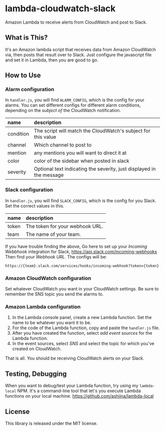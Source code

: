 # lambda-cloudwatch-slack
Amazon Lambda to receive alerts from CloudWatch and post to Slack.

## What is This?
It's an Amazon lambda script that receives data from Amazon CloudWatch via, then posts that result over to Slack.
Just configure the javascript file and set it in Lambda, then you are good to go.

## How to Use
### Alarm configuration
In `handler.js`, you will find `ALARM_CONFIG`, which is the config for your alarms.
You can set different configs for different alarm conditions, depending on the
*subject of* the CloudWatch notification.

| name         | description                                                          |
| :----------- | :------------                                                        |
| condition    | The script will match the CloudWatch's subject for this value        |
| channel      | Which channel to post to                                             |
| mention      | any mentions you will want to direct it at                           |
| color        | color of the sidebar when posted in slack                            |
| severity     | Optional text indicating the severity, just displayed in the message |

### Slack configuration
In `handler.js`, you will find `SLACK_CONFIG`, which is the config for you Slack.
Set the correct values in this.

| name         | description                     |
| :----------- | :------------                   |
| token        | The token for your webhook URL. |
| team         | The name of your team.          |

If you have trouble finding the above,
Go here to set up your *Incoming Webbhook* integration for Slack,
https://api.slack.com/incoming-webhooks
Then find your *Webhook URL*. The configs will be:
```
https://{team}.slack.com/services/hooks/incoming-webhook?token={token}
```

### Amazon CloudWatch configuration
Set whatever CloudWatch you want in your CloudWatch settings.
Be sure to remember the SNS topic you send the alarms to.

### Amazon Lambda configuration
1. In the Lambda console panel, create a new Lambda function. Set the name to be whatever you want it to be.
2. For the code of the Lambda function, copy and paste the `handler.js` file.
3. After you have created the function, select *add event sources* for the Lambda function.
4. In the event sources, select *SNS* and select the topic for which you've created on CloudWatch.

That is all. You should be receiving CloudWatch alerts on your Slack.

## Testing, Debugging
When you want to debug/test your Lambda function, try using my `lambda-local` NPM.
It's a command-line tool that let's you execute Lambda functions on your local machine.
https://github.com/ashiina/lambda-local

## License
This library is released under the MIT license.
